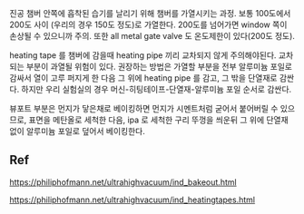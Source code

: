 


진공 챔버 안쪽에 흡착된 습기를 날리기 위해 챔버를 가열시키는 과정. 보통 100도에서 200도 사이 (우리의 경우 150도 정도)로 가열한다. 200도를 넘어가면 window 쪽이 손상될 수 있으니까 주의. 또한 all metal gate valve 도 온도제한이 있다(200도 정도).


heating tape 를 챔버에 감을때 heating pipe 끼리 교차되지 않게 주의해야된다. 교차되는 부분이 과열될 위험이 있다. 권장하는 방법은 가열할 부분을 전부 알루미늄 포일로 감싸서 열이 고루 퍼지게 한 다음 그 위에 heating pipe 를 감고, 그 밖을 단열재로 감싼다. 하지만 우리 실험실의 경우 머신-히팅테이프-단열재-알루미늄 포일 순서로 감싼다. 

뷰포트 부분은 먼지가 닿은채로 베이킹하면 먼지가 시멘트처럼 굳어서 붙어버릴 수 있으므로, 표면을 메탄올로 세척한 다음, ipa 로 세척한 구리 뚜껑을 씌운뒤 그 위에 단열재 없이 알루미늄 포일로 덮어서 베이킹한다. 

## Ref

https://philiphofmann.net/ultrahighvacuum/ind_bakeout.html

https://philiphofmann.net/ultrahighvacuum/ind_heatingtapes.html